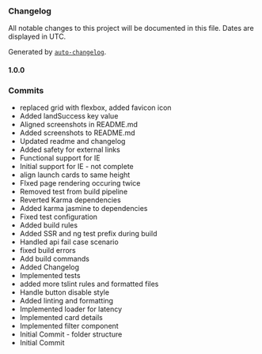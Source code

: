 ### Changelog

All notable changes to this project will be documented in this file. Dates are displayed in UTC.

Generated by [`auto-changelog`](https://github.com/CookPete/auto-changelog).

#### 1.0.0

### Commits

- replaced grid with flexbox, added favicon icon
- Added landSuccess key value
- Aligned screenshots in README.md
- Added screenshots to README.md
- Updated readme and changelog
- Added safety for external links
- Functional support for IE
- Initial support for IE - not complete
- align launch cards to same height
- FIxed page rendering occuring twice
- Removed test from build pipeline
- Reverted Karma dependencies
- Added karma jasmine to dependencies
- Fixed test configuration
- Added build rules
- Added SSR and ng test prefix during build
- Handled api fail case scenario
- fixed build errors
- Add build commands
- Added Changelog
- Implemented tests
- added more tslint rules and formatted files
- Handle button disable style
- Added linting and formatting
- Implemented loader for latency
- Implemented card details
- Implemented filter component
- Initial Commit - folder structure
- Initial Commit
